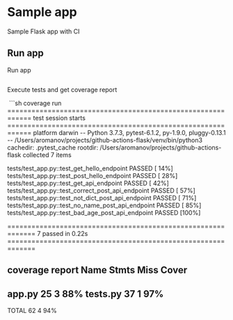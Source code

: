 # Sample app
Sample Flask app with CI

## Run app
Run app

```sh

```

Execute tests and get coverage report

 ```sh
coverage run
============================================================ test session starts ============================================================
platform darwin -- Python 3.7.3, pytest-6.1.2, py-1.9.0, pluggy-0.13.1 -- /Users/aromanov/projects/github-actions-flask/venv/bin/python3
cachedir: .pytest_cache
rootdir: /Users/aromanov/projects/github-actions-flask
collected 7 items

tests/test_app.py::test_get_hello_endpoint PASSED                                                                                     [ 14%]
tests/test_app.py::test_post_hello_endpoint PASSED                                                                                    [ 28%]
tests/test_app.py::test_get_api_endpoint PASSED                                                                                       [ 42%]
tests/test_app.py::test_correct_post_api_endpoint PASSED                                                                              [ 57%]
tests/test_app.py::test_not_dict_post_api_endpoint PASSED                                                                             [ 71%]
tests/test_app.py::test_no_name_post_api_endpoint PASSED                                                                              [ 85%]
tests/test_app.py::test_bad_age_post_api_endpoint PASSED                                                                              [100%]

============================================================= 7 passed in 0.22s =============================================================

coverage report
Name       Stmts   Miss  Cover
------------------------------
app.py        25      3    88%
tests.py      37      1    97%
------------------------------
TOTAL         62      4    94%
```